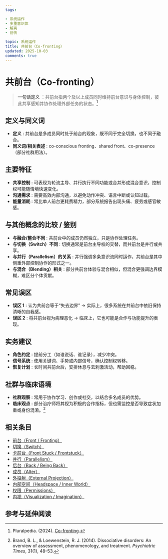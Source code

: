 ```yaml
---
tags:

- 系统运作
- 多重意识体
- 解离
- 创伤

topic: 系统运作
title: 共前台（Co-fronting）
updated: 2025-10-03
comments: true
---
```


# 共前台（Co-fronting）

> **一句话定义** ：共前台指两个及以上成员同时维持前台意识与身体控制，彼此共享感知并协作处理外部任务的状态。[^pluralpedia-cofront]

## 定义与同义词

- **定义** : 共前台是多成员同时处于前台的现象，既不同于完全切换，也不同于融合。
- **同义词/相关表述** : co-conscious fronting、shared front、co-presence（部分社群用法）。

## 主要特征

- **共享控制** : 可表现为轮流主导、并行执行不同功能或合并形成混合意识，控制权可能随情境快速变化。
- **沟通需求** : 需要高效内部沟通，以避免动作冲突、语言中断或认知过载。
- **能量消耗** : 常比单人前台更耗费精力，部分系统报告出现头痛、疲劳或感官敏感。

## 与其他概念的比较 / 鉴别

- **与融合/整合不同** : 共前台中的成员仍然独立，只是协作处理任务。
- **与切换（Switch）不同** : 切换通常是前台主导权的交替，而共前台是并行或共享。
- **与并行（Parallelism）的关系** : 并行强调多条意识流同时运作，共前台是其中侧重外部控制协作的形式之一。
- **与混合（Blending）相关** : 部分共前台体验与混合相似，但混合更强调边界模糊，难区分个体贡献。

## 常见误区

- **误区 1** : 认为共前台等于“失去边界” → 实际上，很多系统在共前台中依旧保持清晰的自我感。
- **误区 2** : 将共前台视为病理恶化 → 临床上，它也可能是合作与功能提升的表现。

## 实务建议

- **角色约定** : 提前分工（如谁说话、谁记录），减少冲突。
- **信号系统** : 使用关键词、手势或内部信号，确认控制权转移。
- **恢复计划** : 长时间共前台后，安排休息与去刺激活动，帮助回稳。

## 社群与临床语境

- **社群观察** : 常用于协作学习、创作或社交，以结合多名成员的优势。
- **临床观点** : 部分治疗师将其视为积极的合作指标，但也需监控是否导致症状加重或身份混淆。[^brand2014]

## 相关条目

- [前台（Front / Fronting）](Front-Fronting.md)
- [切换（Switch）](Switch.md)
- [卡前台（Front Stuck / Frontstuck）](Frontstuck.md)
- [并行（Parallelism）](Parallelism.md)
- [后台（Back / Being Back）](Back-Being-Back.md)
- [成员（Alter）](Alter.md)
- [外投射（External Projection）](External-Projection.md)
- [内部空间（Headspace / Inner World）](Headspace-Inner-World.md)
- [权限（Permissions）](Permissions.md)
- [内视（Visualization / Imagination）](Visualization-Imagination.md)

## 参考与延伸阅读

[^pluralpedia-cofront]: Pluralpedia. (2024). [Co-fronting](https://pluralpedia.org/w/Co-fronting).
[^brand2014]: Brand, B. L., & Loewenstein, R. J. (2014). Dissociative disorders: An overview of assessment, phenomenology, and treatment. _Psychiatric Times_, 31(1), 48–53.
